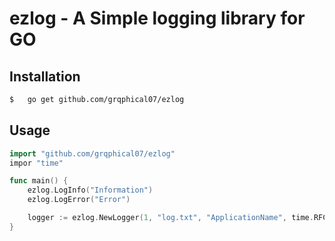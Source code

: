 # ezlog - A Simple logging library for GO

## Installation
```bash
$   go get github.com/grqphical07/ezlog
```

## Usage

```go
import "github.com/grqphical07/ezlog"
impor "time"

func main() {
    ezlog.LogInfo("Information")
    ezlog.LogError("Error")

    logger := ezlog.NewLogger(1, "log.txt", "ApplicationName", time.RFC822, false, true)
}
```
